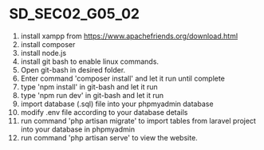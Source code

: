 # SD_SEC02_G05_02

1. install xampp from https://www.apachefriends.org/download.html
2. install composer
3. install node.js
4. install git bash to enable linux commands.
5. Open git-bash in desired folder.
6. Enter command 'composer install' and let it run until complete
7. type 'npm install' in git-bash and let it run
8. type 'npm run dev' in git-bash and let it run
9. import database (.sql) file into your phpmyadmin database
10. modify .env file according to your database details
11. run command 'php artisan migrate' to import tables from laravel project into your database in phpmyadmin
12. run command 'php artisan serve' to view the website.